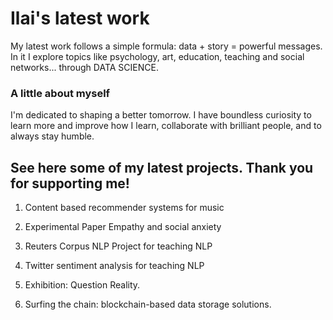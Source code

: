 # Ilai's latest work

My latest work follows a simple formula: data + story = powerful messages. 
In it I explore topics like psychology, art, education, teaching and social networks... through DATA SCIENCE.

### A little about myself

I'm dedicated to shaping a better tomorrow. I have boundless curiosity to learn more and improve how I learn, collaborate with brilliant people, and to always stay humble.

## See here some of my latest projects. Thank you for supporting me!

1. Content based recommender systems for music

2. Experimental Paper Empathy and social anxiety 

3. Reuters Corpus NLP Project for teaching NLP

4. Twitter sentiment analysis for teaching NLP

5. Exhibition: Question Reality.

6. Surfing the chain: blockchain-based data storage solutions.
